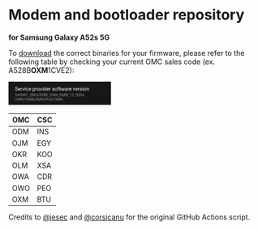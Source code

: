 # Modem and bootloader repository
**for Samsung Galaxy A52s 5G**

To [download](https://github.com/BlackMesa123/proprietary_vendor_samsung_a52sxq/releases) the correct binaries for your firmware, please refer to the following table by checking your current OMC sales code (ex. A528B**OXM**1CVE2):

<img src="readme-res/omc-info.jpg" width="40%"/>

| OMC | CSC |
| ------------- | ------------- |
| ODM | INS |
| OJM | EGY |
| OKR | KOO |
| OLM | XSA |
| OWA | CDR |
| OWO | PEO |
| OXM | BTU |

Credits to [@jesec](https://github.com/jesec) and [@corsicanu](https://github.com/corsicanu) for the original GitHub Actions script.
